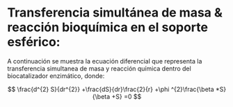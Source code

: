 # Transferencia simultánea de masa & reacción bioquímica en el soporte esférico:

A continuación se muestra la ecuación diferencial que representa la transferencia simultanea de masa y reacción química dentro del biocatalizador enzimático, donde:

$$
\frac{d^{2} S}{dr^{2}} +\frac{dS}{dr}\frac{2}{r} +\phi ^{2}\frac{\beta *S}{\beta +S} =0
$$
